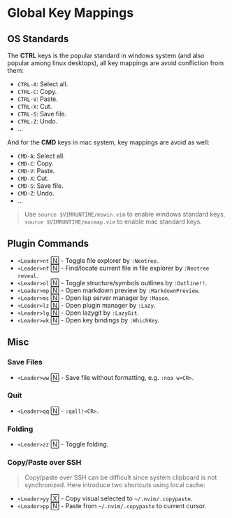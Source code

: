 # Global Key Mappings

## OS Standards

The **CTRL** keys is the popular standard in windows system (and also popular among linux desktops), all key mappings are avoid confliction from them:

- `CTRL-A`: Select all.
- `CTRL-C`: Copy.
- `CTRL-V`: Paste.
- `CTRL-X`: Cut.
- `CTRL-S`: Save file.
- `CTRL-Z`: Undo.
- ...

And for the **CMD** keys in mac system, key mappings are avoid as well:

- `CMD-A`: Select all.
- `CMD-C`: Copy.
- `CMD-V`: Paste.
- `CMD-X`: Cut.
- `CMD-S`: Save file.
- `CMD-Z`: Undo.
- ...

> Use `source $VIMRUNTIME/mswin.vim` to enable windows standard keys, `source $VIMRUNTIME/macmap.vim` to enable mac standard keys.

## Plugin Commands

- `<Leader>nt` 🄽 - Toggle file explorer by `:Neotree`.
- `<Leader>nf` 🄽 - Find/locate current file in file explorer by `:Neotree reveal`.
- `<Leader>ol` 🄽 - Toggle structure/symbols outlines by `:Outline!!`.
- `<Leader>mp` 🄽 - Open markdown preview by `:MarkdownPreview`.
- `<Leader>ms` 🄽 - Open lsp server manager by `:Mason`.
- `<Leader>lz` 🄽 - Open plugin manager by `:Lazy`.
- `<Leader>lg` 🄽 - Open lazygit by `:LazyGit`.
- `<Leader>wk` 🄽 - Open key bindings by `:WhichKey`.

## Misc

### Save Files

- `<Leader>ww` 🄽 - Save file without formatting, e.g. `:noa w<CR>`.

### Quit

- `<Leader>qq` 🄽 - `:qall!<CR>`.

### Folding

- `<Leader>zz` 🄽 - Toggle folding.

### Copy/Paste over SSH

> Copy/paste over SSH can be difficult since system clipboard is not synchronized. Here introduce two shortcuts using local cache:

- `<Leader>yy` 🅇 - Copy visual selected to `~/.nvim/.copypaste`.
- `<Leader>pp` 🄽 - Paste from `~/.nvim/.copypaste` to current cursor.
